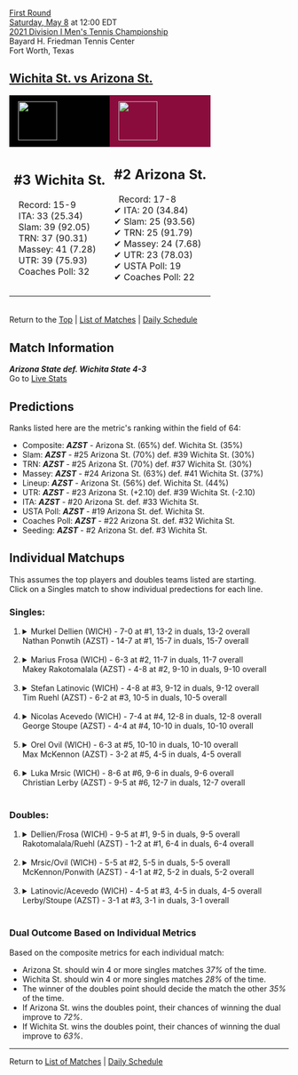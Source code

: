 [First Round](top)  
[Saturday, May 8](../../schedule/05-08.md) at 12:00 EDT  
[2021 Division I Men's Tennis Championship](../index.md)  
Bayard H. Friedman Tennis Center  
Fort Worth, Texas  
## [Wichita St. vs Arizona St.](https://www.ncaa.com/game/5833395)  

<table><tr style="background-color: #d9d9d9 !important"><td style="background-color: #010101 !important"><img src="https://www.ncaa.com/sites/default/files/images/logos/schools/w/wichita-st.70.png" width="70" height="70" style="padding: 8px;" /></td><td style="background-color: #8A0C3C !important"><img src="https://www.ncaa.com/sites/default/files/images/logos/schools/a/arizona-st.70.png" width="70" height="70" style="padding: 8px;" /></td></tr><tr>
<td>  

<h2>#3 Wichita St.</h2>  
&nbsp; Record: 15-9<br>  
&nbsp; ITA: 33 (25.34)<br>  
&nbsp; Slam: 39 (92.05)<br>  
&nbsp; TRN: 37 (90.31)<br>  
&nbsp; Massey: 41 (7.28)<br>  
&nbsp; UTR: 39 (75.93)<br>  
&nbsp; Coaches Poll: 32<br>  
<br>  

</td>
<td>  

<h2>#2 Arizona St.</h2>  
&nbsp; Record: 17-8<br>  
&#10004; ITA: 20 (34.84)<br>  
&#10004; Slam: 25 (93.56)<br>  
&#10004; TRN: 25 (91.79)<br>  
&#10004; Massey: 24 (7.68)<br>  
&#10004; UTR: 23 (78.03)<br>  
&#10004; USTA Poll: 19<br>  
&#10004; Coaches Poll: 22<br>  
<br>  

</td>
</tr></table>  


<br>Return to the [Top](top) &#124; [List of Matches](../index.md) &#124; [Daily Schedule](../../schedule/05-08.md)

## Match Information  
***Arizona State def. Wichita State 4-3***  
Go to [Live Stats](https://www.sidearmstats.com/tcu/mten/xlive.htm)  

## Predictions  

Ranks listed here are the metric's ranking within the field of 64:  
- Composite: ***AZST*** - Arizona St. (65%) def. Wichita St. (35%)  
- Slam: ***AZST*** - #25 Arizona St. (70%) def. #39 Wichita St. (30%)  
- TRN: ***AZST*** - #25 Arizona St. (70%) def. #37 Wichita St. (30%)  
- Massey: ***AZST*** - #24 Arizona St. (63%) def. #41 Wichita St. (37%)  
- Lineup: ***AZST*** - Arizona St. (56%) def. Wichita St. (44%)  
- UTR: ***AZST*** - #23 Arizona St. (+2.10) def. #39 Wichita St. (-2.10)  
- ITA: ***AZST*** - #20 Arizona St. def. #33 Wichita St.  
- USTA Poll: ***AZST*** - #19 Arizona St. def. Wichita St.  
- Coaches Poll: ***AZST*** - #22 Arizona St. def. #32 Wichita St.  
- Seeding: ***AZST*** - #2 Arizona St. def. #3 Wichita St.  

## Individual Matchups  
This assumes the top players and doubles teams listed are starting.  
Click on a Singles match to show individual predections for each line.  

### Singles:  

<ol>
<li><details>
<summary markdown="span">Murkel Dellien (WICH) - 7-0 at #1, 13-2 in duals, 13-2 overall<br>Nathan Ponwtih (AZST) - 14-7 at #1, 15-7 in duals, 15-7 overall</summary>
<h4>Predictions</h4><ul>
<li>Composite: <b><i>AZST</i></b> - Ponwtih (55%) def. Dellien (45%)</li>  
<li>Slam: <b><i>AZST</i></b> - Ponwtih (68%) def. Dellien (32%)</li>  
<li>TRN: <b><i>AZST</i></b> - Ponwtih (59%) def. Dellien (41%)</li>  
<li>Massey: <b><i>WICH</i></b> - Dellien (51%) def. Ponwtih (49%)</li>  
<li>UTR: <b><i>WICH</i></b> - Dellien (55%) def. Ponwtih (45%)</li>  
<li>ITA: <b><i>WICH</i></b> - Dellien (19.99) def. Ponwtih (8.02)</li>  
</ul>
</details>&nbsp;</li>
<li><details>
<summary markdown="span">Marius Frosa (WICH) - 6-3 at #2, 11-7 in duals, 11-7 overall<br>Makey Rakotomalala (AZST) - 4-8 at #2, 9-10 in duals, 9-10 overall</summary>
<h4>Predictions</h4><ul>
<li>Composite: <b><i>WICH</i></b> - Frosa (83%) def. Rakotomalala (17%)</li>  
<li>Slam: <b><i>WICH</i></b> - Frosa (99%) def. Rakotomalala (1%)</li>  
<li>TRN: <b><i>WICH</i></b> - Frosa (99%) def. Rakotomalala (1%)</li>  
<li>Massey: <b><i>AZST</i></b> - Rakotomalala (67%) def. Frosa (33%)</li>  
<li>UTR: <b><i>WICH</i></b> - Frosa (99%) def. Rakotomalala (1%)</li>  
<li>ITA: <b><i>WICH</i></b> - Frosa (2.75) def. Rakotomalala (0.00)</li>  
</ul>
</details>&nbsp;</li>
<li><details>
<summary markdown="span">Stefan Latinovic (WICH) - 4-8 at #3, 9-12 in duals, 9-12 overall<br>Tim Ruehl (AZST) - 6-2 at #3, 10-5 in duals, 10-5 overall</summary>
<h4>Predictions</h4><ul>
<li>Composite: <b><i>AZST</i></b> - Ruehl (85%) def. Latinovic (15%)</li>  
<li>Slam: <b><i>AZST</i></b> - Ruehl (80%) def. Latinovic (20%)</li>  
<li>TRN: <b><i>AZST</i></b> - Ruehl (84%) def. Latinovic (16%)</li>  
<li>Massey: <b><i>AZST</i></b> - Ruehl (87%) def. Latinovic (13%)</li>  
<li>UTR: <b><i>AZST</i></b> - Ruehl (88%) def. Latinovic (12%)</li>  
<li>ITA: <b><i>AZST</i></b> - Ruehl (2.65) def. Latinovic (1.52)</li>  
</ul>
</details>&nbsp;</li>
<li><details>
<summary markdown="span">Nicolas Acevedo (WICH) - 7-4 at #4, 12-8 in duals, 12-8 overall<br>George Stoupe (AZST) - 4-4 at #4, 10-10 in duals, 10-10 overall</summary>
<h4>Predictions</h4><ul>
<li>Composite: <b><i>WICH</i></b> - Acevedo (64%) def. Stoupe (36%)</li>  
<li>Slam: <b><i>WICH</i></b> - Acevedo (62%) def. Stoupe (38%)</li>  
<li>TRN: <b><i>WICH</i></b> - Acevedo (61%) def. Stoupe (39%)</li>  
<li>Massey: <b><i>WICH</i></b> - Acevedo (71%) def. Stoupe (29%)</li>  
<li>UTR: <b><i>WICH</i></b> - Acevedo (63%) def. Stoupe (37%)</li>  
<li>ITA: <b><i>WICH</i></b> - Acevedo (1.90) def. Stoupe (1.41)</li>  
</ul>
</details>&nbsp;</li>
<li><details>
<summary markdown="span">Orel Ovil (WICH) - 6-3 at #5, 10-10 in duals, 10-10 overall<br>Max McKennon (AZST) - 3-2 at #5, 4-5 in duals, 4-5 overall</summary>
<h4>Predictions</h4><ul>
<li>Composite: <b><i>AZST</i></b> - McKennon (61%) def. Ovil (39%)</li>  
<li>Slam: <b><i>WICH</i></b> - Ovil (55%) def. McKennon (45%)</li>  
<li>TRN: <b><i>AZST</i></b> - McKennon (55%) def. Ovil (45%)</li>  
<li>Massey: <b><i>AZST</i></b> - McKennon (62%) def. Ovil (38%)</li>  
<li>UTR: <b><i>AZST</i></b> - McKennon (85%) def. Ovil (15%)</li>  
<li>ITA: <b><i>WICH</i></b> - Ovil (1.40) def. McKennon (0.00)</li>  
</ul>
</details>&nbsp;</li>
<li><details>
<summary markdown="span">Luka Mrsic (WICH) - 8-6 at #6, 9-6 in duals, 9-6 overall<br>Christian Lerby (AZST) - 9-5 at #6, 12-7 in duals, 12-7 overall</summary>
<h4>Predictions</h4><ul>
<li>Composite: <b><i>AZST</i></b> - Lerby (58%) def. Mrsic (42%)</li>  
<li>Slam: <b><i>AZST</i></b> - Lerby (53%) def. Mrsic (47%)</li>  
<li>TRN: <b><i>AZST</i></b> - Lerby (56%) def. Mrsic (44%)</li>  
<li>Massey: <b><i>AZST</i></b> - Lerby (56%) def. Mrsic (44%)</li>  
<li>UTR: <b><i>AZST</i></b> - Lerby (67%) def. Mrsic (33%)</li>  
<li>ITA: <b><i>WICH</i></b> - Mrsic (1.93) def. Lerby (1.82)</li>  
</ul>
</details>&nbsp;</li>
</ol>

### Doubles:  

<ol>
<li><details>
<summary markdown="span">Dellien/Frosa (WICH) - 9-5 at #1, 9-5 in duals, 9-5 overall<br>Rakotomalala/Ruehl (AZST) - 1-2 at #1, 6-4 in duals, 6-4 overall</summary>
<br>Sorry, we don't have any metrics for this match
</details>&nbsp;</li>
<li><details>
<summary markdown="span">Mrsic/Ovil (WICH) - 5-5 at #2, 5-5 in duals, 5-5 overall<br>McKennon/Ponwith (AZST) - 4-1 at #2, 5-2 in duals, 5-2 overall</summary>
<br>Sorry, we don't have any metrics for this match
</details>&nbsp;</li>
<li><details>
<summary markdown="span">Latinovic/Acevedo (WICH) - 4-5 at #3, 4-5 in duals, 4-5 overall<br>Lerby/Stoupe (AZST) - 3-1 at #3, 3-1 in duals, 3-1 overall</summary>
<br>Sorry, we don't have any metrics for this match
</details>&nbsp;</li>
</ol>

### Dual Outcome Based on Individual Metrics  
  
Based on the composite metrics for each individual match:  
- Arizona St. should win 4 or more singles matches *37%* of the time.  
- Wichita St. should win 4 or more singles matches *28%* of the time.  
- The winner of the doubles point should decide the match the other *35%* of the time.  
- If Arizona St. wins the doubles point, their chances of winning the dual improve to *72%*.  
- If Wichita St. wins the doubles point, their chances of winning the dual improve to *63%*.  
  
------

Return to [List of Matches](../index.md) &#124; [Daily Schedule](../../schedule/05-08.md)  
